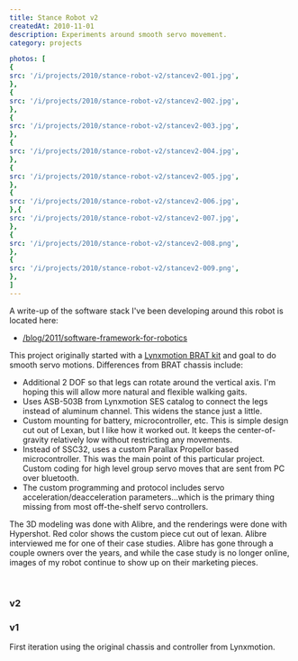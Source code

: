 ```yaml
---
title: Stance Robot v2
createdAt: 2010-11-01
description: Experiments around smooth servo movement.
category: projects

photos: [
{
src: '/i/projects/2010/stance-robot-v2/stancev2-001.jpg',
},
{
src: '/i/projects/2010/stance-robot-v2/stancev2-002.jpg',
},
{
src: '/i/projects/2010/stance-robot-v2/stancev2-003.jpg',
},
{
src: '/i/projects/2010/stance-robot-v2/stancev2-004.jpg',
},
{
src: '/i/projects/2010/stance-robot-v2/stancev2-005.jpg',
},
{
src: '/i/projects/2010/stance-robot-v2/stancev2-006.jpg',
},{
src: '/i/projects/2010/stance-robot-v2/stancev2-007.jpg',
},
{
src: '/i/projects/2010/stance-robot-v2/stancev2-008.png',
},
{
src: '/i/projects/2010/stance-robot-v2/stancev2-009.png',
},
]
---
```


A write-up of the software stack I've been developing around this robot is located here:
 * [/blog/2011/software-framework-for-robotics](/blog/2011/software-framework-for-robotics)

This project originally started with
a <a href="http://www.lynxmotion.com/p-859-biped-brat-combo-kit-w-botboarduino.aspx">Lynxmotion BRAT kit</a> and goal to
do smooth servo motions. Differences from BRAT chassis include:

* Additional 2 DOF so that legs can rotate around the vertical axis. I'm hoping this will allow more natural and
  flexible walking gaits.
* Uses ASB-503B from Lynxmotion SES catalog to connect the legs instead of aluminum channel. This widens the stance just
  a little.
* Custom mounting for battery, microcontroller, etc. This is simple design cut out of Lexan, but I like how it worked
  out. It keeps the center-of-gravity relatively low without restricting any movements.
* Instead of SSC32, uses a custom Parallax Propellor based microcontroller. This was the main point of this particular
  project. Custom coding for high level group servo moves that are sent from PC over bluetooth.
* The custom programming and protocol includes servo acceleration/deacceleration parameters...which is the primary thing
  missing from most off-the-shelf servo controllers.

The 3D modeling was done with Alibre, and the renderings were done with Hypershot. Red color shows the custom piece cut
out of lexan. Alibre interviewed me for one of their case studies. Alibre has gone through a couple owners over the
years, and while the case study is no longer online, images of my robot continue to show up on their marketing pieces.

<br/>

### v2

<blog-post-photos-simple :photos=photos></blog-post-photos-simple>


### v1
First iteration using the original chassis and controller from Lynxmotion.

<kaliatech-photos :photos-path="'/Projects/RobotWalker1'"></kaliatech-photos>
